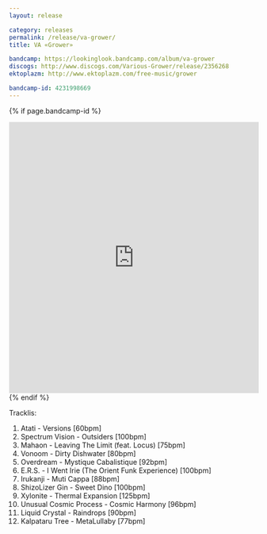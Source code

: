 ```yaml
---
layout: release

category: releases
permalink: /release/va-grower/
title: VA «Grower»

bandcamp: https://lookinglook.bandcamp.com/album/va-grower
discogs: http://www.discogs.com/Various-Grower/release/2356268
ektoplazm: http://www.ektoplazm.com/free-music/grower

bandcamp-id: 4231998669
---
```


{% if page.bandcamp-id %}
<section>
	<iframe style="border: 0; width: 100%; height: 546px;" src="https://bandcamp.com/EmbeddedPlayer/album={{ page.label-bandcamp-id }}/size=large/bgcol=333333/linkcol=8ff/artwork=small/transparent=true/" seamless></iframe>
</section>
{% endif %}


Tracklis:

01. Atati - Versions [60bpm]
02. Spectrum Vision - Outsiders [100bpm]
03. Mahaon - Leaving The Limit (feat. Locus) [75bpm]
04. Vonoom - Dirty Dishwater [80bpm]
05. Overdream - Mystique Cabalistique [92bpm]
06. E.R.S. - I Went Irie (The Orient Funk Experience) [100bpm]
07. Irukanji - Muti Cappa [88bpm]
08. ShizoLizer Gin - Sweet Dino [100bpm]
09. Xylonite - Thermal Expansion [125bpm]
10. Unusual Cosmic Process - Cosmic Harmony [96bpm]
11. Liquid Crystal - Raindrops [90bpm]
12. Kalpataru Tree - MetaLullaby [77bpm]


